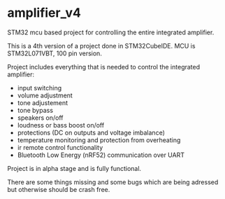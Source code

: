 # amplifier_v4
STM32 mcu based project for controlling the entire integrated amplifier.

This is a 4th version of a project done in STM32CubeIDE. MCU is STM32L071VBT, 100 pin version.

Project includes everything that is needed to control the integrated amplifier:
- input switching
- volume adjustment
- tone adjustement
- tone bypass
- speakers on/off
- loudness or bass boost on/off
- protections (DC on outputs and voltage imbalance)
- temperature monitoring and protection from overheating
- ir remote control functionality
- Bluetooth Low Energy (nRF52) communication over UART

Project is in alpha stage and is fully functional.

There are some things missing and some bugs which are being adressed but otherwise should be crash free.
